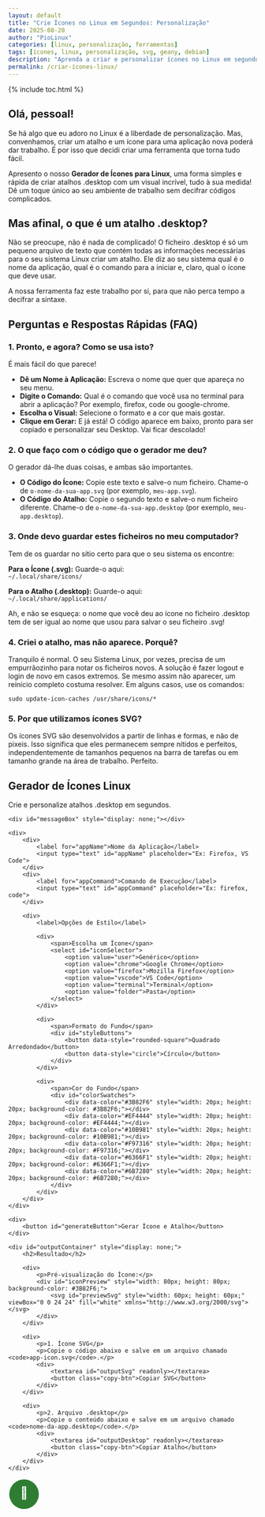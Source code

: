 ```yaml
---
layout: default
title: "Crie Ícones no Linux em Segundos: Personalização"
date: 2025-08-20
author: "PioLinux"
categories: [linux, personalização, ferramentas]
tags: [ícones, linux, personalização, svg, geany, debian]
description: "Aprenda a criar e personalizar ícones no Linux em segundos. Ferramentas, atalhos e dicas para deixar seu desktop moderno, rápido e com sua cara."
permalink: /criar-ícones-linux/
---
```



{% include toc.html %}



<section class="post-content">
    

<h2>Olá, pessoal!</h2>

<p>
    Se há algo que eu adoro no Linux é a liberdade de personalização. 
    Mas, convenhamos, criar um atalho e um ícone para uma aplicação 
    nova poderá dar  trabalho. É por isso que decidi criar uma ferramenta que torna tudo fácil.
</p>

<p>
    Apresento o nosso <strong>Gerador de Ícones para Linux</strong>, uma forma simples e rápida de criar atalhos .desktop com um visual incrível, tudo à sua medida! Dê um toque único ao seu ambiente de trabalho sem decifrar códigos complicados.
</p>

<h2>Mas afinal, o que é um atalho .desktop?</h2>
<p>
    Não se preocupe, não é nada de complicado! O ficheiro .desktop é só um pequeno arquivo de texto que contém todas as informações necessárias para o seu sistema Linux criar um atalho. Ele diz ao seu sistema qual é o nome da aplicação, qual é o comando para a iniciar e, claro, qual o ícone que deve usar.
</p>

<p>
    A nossa ferramenta faz este trabalho por si, para que não perca tempo a decifrar a sintaxe.
</p>

<h2>Perguntas e Respostas Rápidas (FAQ)</h2>
<h3>1. Pronto, e agora? Como se usa isto?</h3>

<p>É mais fácil do que parece!</p>
<ul>
    <li><strong>Dê um Nome à Aplicação:</strong> Escreva o nome que quer que apareça no seu menu.</li>
    <li><strong>Digite o Comando:</strong> Qual é o comando que você usa no terminal para abrir a aplicação? Por exemplo, firefox, code ou google-chrome.</li>
    <li><strong>Escolha o Visual:</strong> Selecione o formato e a cor que mais gostar.</li>
    <li><strong>Clique em Gerar:</strong> E já está! O código aparece em baixo, pronto para ser copiado e personalizar seu Desktop. Vai ficar descolado!</li>
</ul>

<h3>2. O que faço com o código que o gerador me deu?</h3>
<p>
    O gerador dá-lhe duas coisas, e ambas são importantes.
</p>
<ul>
    <li><strong>O Código do Ícone:</strong> Copie este texto e salve-o num ficheiro. Chame-o de <code>o-nome-da-sua-app.svg</code> (por exemplo, <code>meu-app.svg</code>).</li>
    <li><strong>O Código do Atalho:</strong> Copie o segundo texto e salve-o num ficheiro diferente. Chame-o de <code>o-nome-da-sua-app.desktop</code> (por exemplo, <code>meu-app.desktop</code>).</li>
</ul>

<h3>3. Onde devo guardar estes ficheiros no meu computador?</h3>
<p>
    Tem de os guardar no sítio certo para que o seu sistema os encontre:
</p>
<p>
    <strong>Para o Ícone (.svg):</strong> Guarde-o aqui:<br>
    <code>~/.local/share/icons/</code>
</p>
<p>
    <strong>Para o Atalho (.desktop):</strong> Guarde-o aqui:<br>
    <code>~/.local/share/applications/</code>
</p>
<p>
    Ah, e não se esqueça: o nome que você deu ao ícone no ficheiro .desktop tem de ser igual ao nome que usou para salvar o seu ficheiro .svg!
</p>

<h3>4. Criei o atalho, mas não aparece. Porquê?</h3>
<p>
    Tranquilo é normal. O seu Sistema Linux, por vezes, precisa de um empurrãozinho para notar os ficheiros novos. A solução é fazer logout e login de novo em casos extremos. Se mesmo assim não aparecer, um reinício completo costuma resolver. Em alguns casos, use os comandos:
</p>
<p>
    <code>sudo update-icon-caches /usr/share/icons/*</code>
</p>

<h3>5. Por que utilizamos ícones SVG?</h3>
<p>
    Os ícones SVG são desenvolvidos a partir de linhas e formas, e não de pixeis. Isso significa que eles permanecem sempre nítidos e perfeitos, independentemente de tamanhos pequenos na barra de tarefas ou em tamanho grande na área de trabalho. Perfeito.
</p>



<main>
    <div style="min-height: 80vh;">


<div>
    <h2>Gerador de Ícones Linux</h2>
    <p>Crie e personalize atalhos .desktop em segundos.</p>

    <div id="messageBox" style="display: none;"></div>

    <div>
        <div>
            <label for="appName">Nome da Aplicação</label>
            <input type="text" id="appName" placeholder="Ex: Firefox, VS Code">
        </div>
        <div>
            <label for="appCommand">Comando de Execução</label>
            <input type="text" id="appCommand" placeholder="Ex: firefox, code">
        </div>
        
        <div>
            <label>Opções de Estilo</label>
            
            <div>
                <span>Escolha um Ícone</span>
                <select id="iconSelector">
                    <option value="user">Genérico</option>
                    <option value="chrome">Google Chrome</option>
                    <option value="firefox">Mozilla Firefox</option>
                    <option value="vscode">VS Code</option>
                    <option value="terminal">Terminal</option>
                    <option value="folder">Pasta</option>
                </select>
            </div>
            
            <div>
                <span>Formato do Fundo</span>
                <div id="styleButtons">
                    <button data-style="rounded-square">Quadrado Arredondado</button>
                    <button data-style="circle">Círculo</button>
                </div>
            </div>
            
            <div>
                <span>Cor do Fundo</span>
                <div id="colorSwatches">
                    <div data-color="#3B82F6" style="width: 20px; height: 20px; background-color: #3B82F6;"></div>
                    <div data-color="#EF4444" style="width: 20px; height: 20px; background-color: #EF4444;"></div>
                    <div data-color="#10B981" style="width: 20px; height: 20px; background-color: #10B981;"></div>
                    <div data-color="#F97316" style="width: 20px; height: 20px; background-color: #F97316;"></div>
                    <div data-color="#6366F1" style="width: 20px; height: 20px; background-color: #6366F1;"></div>
                    <div data-color="#6B7280" style="width: 20px; height: 20px; background-color: #6B7280;"></div>
                </div>
            </div>
        </div>
    </div>

    <div>
        <button id="generateButton">Gerar Ícone e Atalho</button>
    </div>

    <div id="outputContainer" style="display: none;">
        <h2>Resultado</h2>

        <div>
            <p>Pré-visualização do Ícone:</p>
            <div id="iconPreview" style="width: 80px; height: 80px; background-color: #3B82F6;">
                <svg id="previewSvg" style="width: 60px; height: 60px;" viewBox="0 0 24 24" fill="white" xmlns="http://www.w3.org/2000/svg"></svg>
            </div>
        </div>

        <div>
            <p>1. Ícone SVG</p>
            <p>Copie o código abaixo e salve em um arquivo chamado <code>app-icon.svg</code>.</p>
            <div>
                <textarea id="outputSvg" readonly></textarea>
                <button class="copy-btn">Copiar SVG</button>
            </div>
        </div>

        <div>
            <p>2. Arquivo .desktop</p>
            <p>Copie o conteúdo abaixo e salve em um arquivo chamado <code>nome-da-app.desktop</code>.</p>
            <div>
                <textarea id="outputDesktop" readonly></textarea>
                <button class="copy-btn">Copiar Atalho</button>
            </div>
        </div>
    </div>
</div>


<svg width="64" height="64" xmlns="http://www.w3.org/2000/svg">
  <circle cx="32" cy="32" r="30" fill="#2e7d32"/>
  <text x="32" y="38" font-size="24" text-anchor="middle" fill="white">🐧</text>
</svg>



<script>
    const iconPaths = {
        user: `<path d="M12 2C6.47715 2 2 6.47715 2 12C2 17.5228 6.47715 22 12 22C17.5228 22 22 17.5228 22 12C22 6.47715 17.5228 2 12 2ZM12 4.5C14.7614 4.5 17 6.73858 17 9.5C17 12.2614 14.7614 14.5 12 14.5C9.23858 14.5 7 12.2614 7 9.5C7 6.73858 9.23858 4.5 12 4.5ZM12 16.5C8.98188 16.5 6.2758 18.2562 4.5 20.5513V21H19.5V20.5513C17.7242 18.2562 15.0181 16.5 12 16.5Z"/>`,
        chrome: `<path d="M12 2C6.48 2 2 6.48 2 12C2 17.52 6.48 22 12 22C17.52 22 22 17.52 22 12C22 6.48 17.52 2 12 2ZM12 4.5C15.04 4.5 17.5 6.96 17.5 10C17.5 13.04 15.04 15.5 12 15.5C8.96 15.5 6.5 13.04 6.5 10C6.5 6.96 8.96 4.5 12 4.5ZM12 18C16.97 18 21 14.07 21 9.5H18C18 12.83 15.33 15.5 12 15.5V18ZM12 15.5C8.67 15.5 6 12.83 6 9.5H3C3 14.07 7.03 18 12 18Z"/>`,
        firefox: `<path d="M12 2C6.48 2 2 6.48 2 12C2 17.52 6.48 22 12 22C17.52 22 22 17.52 22 12C22 6.48 17.52 2 12 2ZM12 4C15.866 4 19 7.13401 19 11C19 14.866 15.866 18 12 18C8.13401 18 5 14.866 5 11C5 7.13401 8.13401 4 12 4ZM12 6.5C14.7614 6.5 17 8.73858 17 11.5C17 14.2614 14.7614 16.5 12 16.5C9.23858 16.5 7 14.2614 7 11.5C7 8.73858 9.23858 6.5 12 6.5Z"/>`,
        vscode: `<path d="M22 6C22 4.9 21.1 4 20 4H4C2.9 4 2 4.9 2 6V18C2 19.1 2.9 20 4 20H20C21.1 20 22 19.1 22 18V6ZM15 16H9V8H15V16ZM12 12.5C12.83 12.5 13.5 13.17 13.5 14C13.5 14.83 12.83 15.5 12 15.5C11.17 15.5 10.5 14.83 10.5 14C10.5 13.17 11.17 12.5 12 12.5Z"/>`,
        terminal: `<path d="M2 4C2 2.9 2.9 2 4 2H20C21.1 2 22 2.9 22 4V20C22 21.1 21.1 22 20 22H4C2.9 22 2 21.1 2 20V4ZM4 4H20V6H4V4ZM4 8H20V18H4V8ZM6 10V16H18V10H6Z"/>`,
        folder: `<path d="M22 11V6C22 4.9 21.1 4 20 4H12L10 2H4C2.9 2 2 2.9 2 4V18C2 19.1 2.9 20 4 20H20C21.1 20 22 19.1 22 18V11ZM12 6H4V4H10L12 6ZM20 18H4V8H20V18Z"/>`
    };

    let selectedStyle = 'rounded-square';
    let selectedColor = '#3B82F6';
    let selectedIcon = 'user';

    const appNameInput = document.getElementById('appName');
    const appCommandInput = document.getElementById('appCommand');
    const iconSelector = document.getElementById('iconSelector');
    const styleButtons = document.querySelectorAll('#styleButtons button');
    const colorSwatches = document.getElementById('colorSwatches');
    const generateButton = document.getElementById('generateButton');
    const outputContainer = document.getElementById('outputContainer');
    const outputSvgTextarea = document.getElementById('outputSvg');
    const outputDesktopTextarea = document.getElementById('outputDesktop');
    const iconPreview = document.getElementById('iconPreview');
    const previewSvg = document.getElementById('previewSvg');
    const messageBox = document.getElementById('messageBox');

    function showMessage(text, isError = false) {
        messageBox.textContent = text;
        messageBox.style.display = 'block';
        messageBox.style.color = isError ? 'red' : 'green';
        setTimeout(() => {
            messageBox.style.display = 'none';
        }, 3000);
    }

    function updateIconPreview() {
        previewSvg.innerHTML = iconPaths[selectedIcon];
    }

    iconSelector.addEventListener('change', (e) => {
        selectedIcon = e.target.value;
        updateIconPreview();
    });

    styleButtons.forEach(button => {
        button.addEventListener('click', () => {
            styleButtons.forEach(btn => btn.style.border = 'none');
            button.style.border = '2px solid black';
            selectedStyle = button.dataset.style;
            
            if (selectedStyle === 'rounded-square') {
                iconPreview.style.borderRadius = '20px';
            } else {
                iconPreview.style.borderRadius = '50%';
            }
        });
    });

    colorSwatches.addEventListener('click', (e) => {
        const swatch = e.target.closest('div');
        if (swatch && swatch.dataset.color) {
            selectedColor = swatch.dataset.color;
            iconPreview.style.backgroundColor = selectedColor;
        }
    });

    generateButton.addEventListener('click', () => {
        const appName = appNameInput.value.trim();
        const appCommand = appCommandInput.value.trim();

        if (!appName || !appCommand) {
            showMessage('Por favor, preencha todos os campos.', true);
            return;
        }
        
        const iconFileName = `${appName.toLowerCase().replace(/\s/g, '-')}.svg`;

        const iconShape = selectedStyle === 'rounded-square' ? 'rx="50"' : 'r="128"';
        const svgContent = `
<svg width="256" height="256" viewBox="0 0 256 256" xmlns="http://www.w3.org/2000/svg">
    <rect width="256" height="256" ${iconShape} fill="${selectedColor}" />
    <g transform="scale(10.6667)">
        ${iconPaths[selectedIcon]}
    </g>
</svg>`.trim();
        
        outputSvgTextarea.value = svgContent;

        const desktopContent = `
[Desktop Entry]
Name=${appName}
Comment=Atalho para a aplicação ${appName}
Exec=${appCommand}
Icon=${iconFileName}
Type=Application
Terminal=false`.trim();

        outputDesktopTextarea.value = desktopContent;

        outputContainer.style.display = 'block';
        showMessage('Ícone e atalho gerados!');
    });

    document.querySelectorAll('.copy-btn').forEach(button => {
        button.addEventListener('click', (e) => {
            const parent = e.target.closest('div');
            const textarea = parent.querySelector('textarea');
            textarea.select();
            document.execCommand('copy');
            showMessage('Copiado para a área de transferência!');
        });
    });

    window.onload = () => {
        updateIconPreview();
        document.querySelector('[data-style="rounded-square"]').style.border = '2px solid black';
    };
</script>

</div>
</main>
